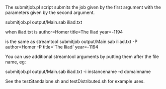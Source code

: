 The submitjob.pl script submits the job given by the first argument with the parameters given by the second argument.  

submitjob.pl output/Main.sab iliad.txt

when iliad.txt is
author=Homer
title=The Iliad
year=-1194

is the same as 
streamtool submitjob output/Main.sab iliad.txt -P author=Homer -P title='The Iliad' year=-1194

You can use additional streamtool arguments by putting them after the file name, eg:

submitjob.pl output/Main.sab iliad.txt -i instancename -d domainname

See the testStandalone.sh and testDistributed.sh for example uses.

